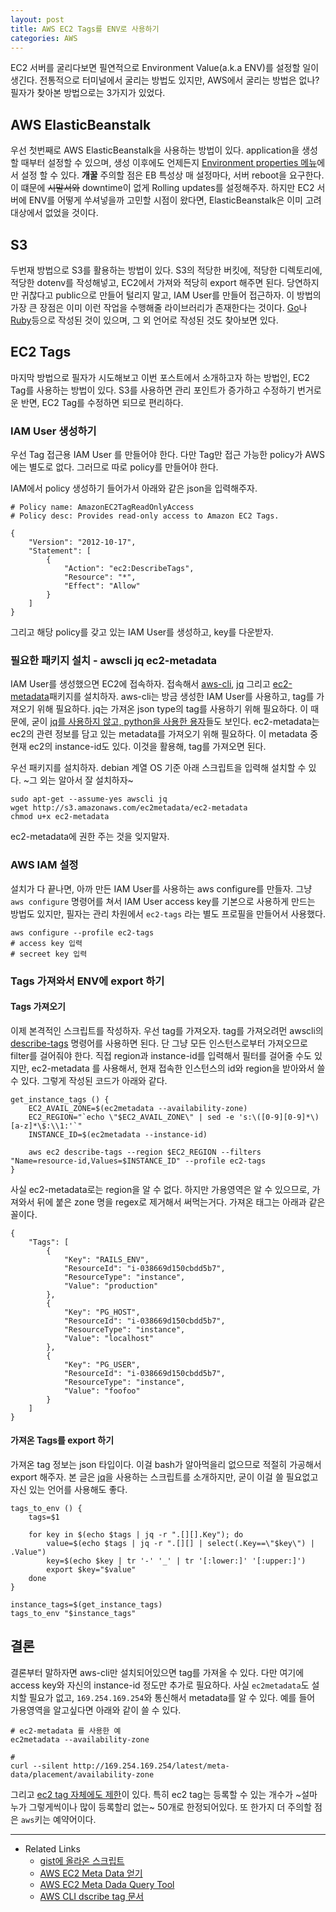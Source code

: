 ```yaml
---
layout: post
title: AWS EC2 Tags를 ENV로 사용하기
categories: AWS
---
```


EC2 서버를 굴리다보면 필연적으로 Environment Value(a.k.a ENV)를 설정할 일이 생긴다. 전통적으로 터미널에서 굴리는 방법도 있지만, AWS에서 굴리는 방법은 없나? 필자가 찾아본 방법으로는 3가지가 있었다.

## AWS ElasticBeanstalk 
우선 첫번째로 AWS ElasticBeanstalk을 사용하는 방법이 있다. application을 생성할 때부터 설정할 수 있으며, 생성 이후에도 언제든지  [Environment properties 메뉴](https://docs.aws.amazon.com/ko_kr/elasticbeanstalk/latest/dg/environments-cfg-softwaresettings.html#environments-cfg-softwaresettings-console)에서 설정 할 수 있다. **개꿀** 주의할 점은 EB 특성상 매 설정마다, 서버 reboot을 요구한다. 이 떄문에 ~~시말서와~~ downtime이 없게 Rolling updates를 설정해주자. 하지만 EC2 서버에 ENV를 어떻게 쑤셔넣을까 고민할 시점이 왔다면, ElasticBeanstalk은 이미 고려대상에서 없었을 것이다.

## S3
두번재 방법으로 S3를 활용하는 방법이 있다. S3의 적당한 버킷에, 적당한 디렉토리에, 적당한 dotenv를 작성해넣고, EC2에서 가져와 적당히 export 해주면 된다. 당연하지만 귀찮다고 public으로 만들어 털리지 말고, IAM User를 만들어 접근하자. 이 방법의 가장 큰 장점은 이미 이런 작업을 수행해줄 라이브러리가 존재한다는 것이다. [Go](https://github.com/sachaos/s3env)나 [Ruby](https://github.com/the40san/dotenv-s3)등으로 작성된 것이 있으며, 그 외 언어로 작성된 것도 찾아보면 있다.

## EC2 Tags
마지막 방법으로 필자가 시도해보고 이번 포스트에서 소개하고자 하는 방법인, EC2 Tag를 사용하는 방법이 있다.
S3를 사용하면 관리 포인트가 증가하고 수정하기 번거로운 반면, EC2 Tag를 수정하면 되므로 편리하다.

### IAM User 생성하기
우선 Tag 접근용 IAM User 를 만들어야 한다. 다만 Tag만 접근 가능한 policy가 AWS에는 별도로 없다. 그러므로 따로 policy를 만들어야 한다.

IAM에서 policy 생성하기 들어가서 아래와 같은 json을 입력해주자.

```
# Policy name: AmazonEC2TagReadOnlyAccess
# Policy desc: Provides read-only access to Amazon EC2 Tags.

{
    "Version": "2012-10-17",
    "Statement": [
        {
            "Action": "ec2:DescribeTags",
            "Resource": "*",
            "Effect": "Allow"
        }
    ]
}
```

그리고 해당 policy를 갖고 있는 IAM User를 생성하고, key를 다운받자.

### 필요한 패키지 설치 - awscli jq ec2-metadata
IAM User를 생성했으면 EC2에 접속하자. 접속해서 [aws-cli](https://github.com/aws/aws-cli), [jq](https://github.com/stedolan/jq) 그리고 [ec2-metadata](https://aws.amazon.com/ko/code/ec2-instance-metadata-query-tool/)패키지를 설치하자. aws-cli는 방금 생성한 IAM User를 사용하고, tag를 가져오기 위해 필요하다. jq는 가져온 json type의 tag를 사용하기 위해 필요하다. 이 때문에, 굳이 [jq를 사용하지 않고, python을 사용한 용자](https://gist.github.com/marcellodesales/a890b8ca240403187269#gistcomment-2358609)들도 보인다. ec2-metadata는 ec2의 관련 정보를 담고 있는 metadata를 가져오기 위해 필요하다. 이 metadata 중 현재 ec2의 instance-id도 있다. 이것을 활용해, tag를 가져오면 된다.

우선 패키지를 설치하자. debian 계열 OS 기준 아래 스크립트을 입력해 설치할 수 있다. ~그 외는 알아서 잘 설치하자~

```
sudo apt-get --assume-yes awscli jq
wget http://s3.amazonaws.com/ec2metadata/ec2-metadata
chmod u+x ec2-metadata
```

ec2-metadata에 권한 주는 것을 잊지말자. 

### AWS IAM 설정
설치가 다 끝나면, 아까 만든 IAM User를 사용하는 aws configure를 만들자. 그냥 `aws configure` 명령어를 쳐서 IAM User access key를 기본으로 사용하게 만드는 방법도 있지만, 필자는 관리 차원에서 `ec2-tags` 라는 별도 프로필을 만들어서 사용했다.

```
aws configure --profile ec2-tags
# access key 입력
# secreet key 입력
```

### Tags 가져와서 ENV에 export 하기
#### Tags 가져오기
이제 본격적인 스크립트를 작성하자. 우선 tag를 가져오자. tag를 가져오려먼 awscli의 [describe-tags](https://docs.aws.amazon.com/cli/latest/reference/ec2/describe-tags.html) 명령어를 사용하면 된다. 단 그냥 모든 인스턴스로부터 가져오므로 filter를 걸어줘야 한다. 직접 region과 instance-id를 입력해서 필터를 걸어줄 수도 있지만, ec2-metadata 를 사용해서, 현재 접속한 인스턴스의 id와 region을 받아와서 쓸 수 있다. 그렇게 작성된 코드가 아래와 같다.

```
get_instance_tags () {
    EC2_AVAIL_ZONE=$(ec2metadata --availability-zone)
    EC2_REGION="`echo \"$EC2_AVAIL_ZONE\" | sed -e 's:\([0-9][0-9]*\)[a-z]*\$:\\1:'`"
    INSTANCE_ID=$(ec2metadata --instance-id)
    
    aws ec2 describe-tags --region $EC2_REGION --filters "Name=resource-id,Values=$INSTANCE_ID" --profile ec2-tags
}
```

사실 ec2-metadata로는 region을 알 수 없다. 하지만 가용영역은 알 수 있으므로, 가져와서 뒤에 붙은 zone 명을 regex로 제거해서 써먹는거다. 가져온 태그는 아래과 같은 꼴이다.

```
{
    "Tags": [
        {
            "Key": "RAILS_ENV",
            "ResourceId": "i-038669d150cbdd5b7",
            "ResourceType": "instance",
            "Value": "production"
        },
        {
            "Key": "PG_HOST",
            "ResourceId": "i-038669d150cbdd5b7",
            "ResourceType": "instance",
            "Value": "localhost"
        },
        {
            "Key": "PG_USER",
            "ResourceId": "i-038669d150cbdd5b7",
            "ResourceType": "instance",
            "Value": "foofoo"
        }
    ]
}
```

#### 가져온 Tags를 export 하기
가져온 tag 정보는 json 타입이다. 이걸 bash가 알아먹을리 없으므로 적절히 가공해서 export 해주자. 본 글은 [jq](https://stedolan.github.io/jq/)을 사용하는 스크립트를 소개하지만, 굳이 이걸 쓸 필요없고 자신 있는 언어를 사용해도 좋다.

```
tags_to_env () {
    tags=$1

    for key in $(echo $tags | jq -r ".[][].Key"); do
        value=$(echo $tags | jq -r ".[][] | select(.Key==\"$key\") | .Value")
        key=$(echo $key | tr '-' '_' | tr '[:lower:]' '[:upper:]')
        export $key="$value"
    done
}

instance_tags=$(get_instance_tags)
tags_to_env "$instance_tags"
```

## 결론
결론부터 말하자면 aws-cli만 설치되어있으면 tag를 가져올 수 있다. 다만 여기에 access key와 자신의 instance-id 정도만 추가로 필요하다. 사실 `ec2metadata`도 설치할 필요가 없고, `169.254.169.254`와 통신해서 metadata를 알 수 있다. 예를 들어 가용영역을 알고싶다면 아래와 같이 쓸 수 있다.

```
# ec2-metadata 를 사용한 예
ec2metadata --availability-zone

# 
curl --silent http://169.254.169.254/latest/meta-data/placement/availability-zone
```

그리고 [ec2 tag 자체에도 제한](https://docs.aws.amazon.com/ko_kr/AWSEC2/latest/UserGuide/Using_Tags.html#tag-restrictions)이 있다. 특히 ec2 tag는 등록할 수 있는 개수가 ~설마 누가 그렇게씩이나 많이 등록할리 없는~ 50개로 한정되어있다. 또 한가지 더 주의할 점은 `aws`키는 예약어이다.

---
* Related Links
  * [gist에 올라온 스크립트](https://gist.github.com/marcellodesales/a890b8ca240403187269#gistcomment-2358609)
  * [AWS EC2 Meta Data 얻기](https://docs.aws.amazon.com/ko_kr/AWSEC2/latest/UserGuide/ec2-instance-metadata.html#instancedata-data-retrieval)
  * [AWS EC2 Meta Dada Query Tool](https://aws.amazon.com/ko/code/ec2-instance-metadata-query-tool/)
  * [AWS CLI dscribe tag 문서](https://docs.aws.amazon.com/cli/latest/reference/ec2/describe-tags.html)

  